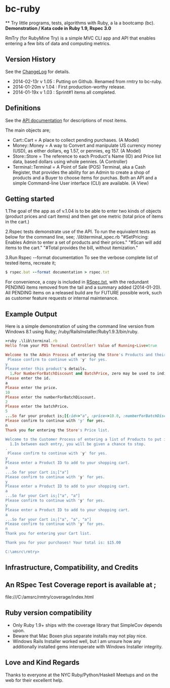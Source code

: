 bc-ruby
=======

** Try little programs, tests, algorithms with Ruby, a la a bootcamp (bc).
**Demonstration / Kata code in Ruby 1.9, Rspec 3.0**

RmTry (for RubyMine Try) is a simple MVC CLI app and API that enables entering a few bits of data and computing metrics.

Version History
---------------
See the [ChangeLog] for details. 

* 2014-02-13r v 1.05 : Putting on Github. Renamed from rmtry to bc-ruby.
* 2014-01-20m v 1.04 : First production-worthy release.
* 2014-01-19x v 1.03 : Sprint#1 items all completed.

[ChangeLog]: file:///C:/amsrc/rmtry/changelog.md "Details of version history and ticket log in project root folder."


Definitions
-----------
See the [API documentation] for descriptions of most items. 

The main objects are;
*    Cart::Cart = A place to collect pending purchases. (A Model)
*    Money::Money = A way to Convert and manipulate US currency money (USD), as either dollars, eg 1.57, or pennies, eg 157. (A Model)
*    Store::Store = The reference to each Product's Name (ID) and Price list data, based dollars using whole pennies. (A Controller)
*    Terminal::Terminal = A Point of Sale (POS) Terminal, aka a Cash Register, that provides the ability for an Admin to create a shop of products and a Buyer to choose items for purchas. Both an API and a simple Command-line User interface (CLI) are available. (A View)

[API documentation]: file:///C:/amsrc/rmtry/doc/index.html "RDoc API Documentation at ./doc"


Getting started
---------------

1.The goal of the app as of v.1.04 is to be able to enter two kinds of objects (product prices and cart items) and then get one metric (total price of items in the cart.)

2.Rspec tests demonstrate use of the API. To run the equivalent tests as below for the command line, see; 
.\lib\terminal_spec.rb 
"#SetPricing: Enables Admin to enter a set of products and their prices."
"#Scan will add items to the cart."
"#Total provides the bill, without itemization."

3.Run Rspec --format documentation 
To see the verbose complete list of tested items, recreate it; 
```ruby
$ rspec.bat --format documentation > rspec.txt
```
For convenience, a copy is included in [RSpec.txt], with the redundant PENDING items removed from the tail and a summary added (2014-01-20). All PENDING items on a released build are for FUTURE possible work, such as customer feature requests or internal maintenance.

[RSpec.txt]: file:///C:/amsrc/rmtry/rspec.txt "RSpec verbose listing."


Example Output
---------------

Here is a simple demonstration of using the command line version from Windows 8.1 using Ruby;
/ruby/RailsInstaller/Ruby1.9.3/bin/ruby.

```ruby
>ruby .\lib\terminal.rb
Hello from your POS Terminal Controller! Value of Running-Live=true

Welcome to the Admin Process of entering the Store's Products and their Prices.
 Please confirm to continue with 'y' for yes.
y
Please enter this product's details.
  1.For NumberForBatchDiscount and BatchPrice, zero may be used to indicate no discounts are available.
Please enter the id.
a
Please enter the price.
10
Please enter the numberForBatchDiscount.
2
Please enter the batchPrice.
5
...So far your product is;[{:id=>"a", :price=>10.0, :numberForBatchDiscount=>2, :batchPrice=>5.0}]
Please confirm to continue with 'y' for yes.
n
Thank you for entering the Store's Price list.

Welcome to the Customer Process of entering a list of Products to put in the Cart for purchase.
  1.In between each entry, you will be given a chance to stop.
.
 Please confirm to continue with 'y' for yes.
y
Please enter a Product ID to add to your shopping cart.
a
...So far your Cart is;["a"]
Please confirm to continue with 'y' for yes.
y
Please enter a Product ID to add to your shopping cart.
a
...So far your Cart is;["a", "a"]
Please confirm to continue with 'y' for yes.
y
Please enter a Product ID to add to your shopping cart.
a
...So far your Cart is;["a", "a", "a"]
Please confirm to continue with 'y' for yes.
n
Thank you for entering your Cart list.

Thank you for your purchases! Your total is: $15.00

C:\amsrc\rmtry>
```


Infrastructure, Compatibility, and Credits
------------------------------------------

## An RSpec Test Coverage report is available at ; 
file:///C:/amsrc/rmtry/coverage/index.html


## Ruby version compatibility

* Only Ruby 1.9+ ships with the coverage library that SimpleCov depends upon. 
* Beware that Mac Boxen plus separate installs may not play nice.
* Windows Rails Installer worked well, but I am unsure how any additionally installed gems interoperate with Windows Installer integrity.

## Love and Kind Regards

Thanks to everyone at the NYC Ruby/Python/Haskell Meetups and on the web for their excellent help.

